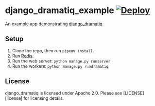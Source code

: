 # django_dramatiq_example [![Deploy](https://www.herokucdn.com/deploy/button.svg)](https://heroku.com/deploy)

An example app demonstrating [django_dramatiq][django_dramatiq].


## Setup

1. Clone the repo, then run `pipenv install`.
1. Run [Redis][redis].
1. Run the web server: `python manage.py runserver`
1. Run the workers: `python manage.py rundramatiq`


## License

django_dramatiq is licensed under Apache 2.0.  Please see
[LICENSE][license] for licensing details.


[django_dramatiq]: https://github.com/Bogdanp/django_dramatiq
[redis]: https://redis.io
